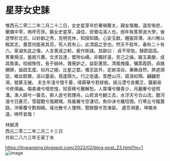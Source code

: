星芽女史誄
===

惟西元二零二二年二月二十二日，女史星芽卒於秦嶺鰲太，親友傷慟，遠哲愀悲，蘭儀中零，嗚呼芳菲。饒女史星芽，諱佳，安徽屯溪人也。弱年負笈寧波大學，後遊學於北京。以妙齡之秀，克明克休，知探知賾。心安玉猷，體服菲薄。冰川無以輟其志，蕙茝何能表其芬。苟人若有心，此清韶之至也。然天不假年，春秋二十有六。家凝失庇之傷，人言喪淑之軫。爰作斯誄。其辭曰：
貞不常佑，靜節固高。菁華殞沒，羞彼凡曹。文求旨達，嘗陟仙嶠。非獨好遠，克己之操。璇玉黃酸，成其致美。桂椒殊性，長乎嶽峙。薋葹妒之，益彰蕙質。清風掩靄，彌蒸霞蔚。貞嫕嫻媖，誕啟玄度。如月之娥，比星之婺。雅志區外，定跡深谷。秉彝自然，屏遮煩促。維此懿徽，滋以靈姿。竟逢陽九，行之迤逶。昔歷山河，碧淚如頹。翩翩悲鴻，號慕玉摧。
夫生年淺兮懷千憂，嗟蕣華兮若蜉蝣。居沅澧兮哀蘭芷，襲窮泉兮終傃幽。傷柔魂兮增悲惶，知音稀兮難解愁。人霄壤兮臻善少，月麗畢兮徒照溝。漁人歸兮一簑去，斯人逝兮若煙舟。山若浪兮翻江去，水浮天兮合山流。銀河漲兮日蒼茫，雪龍戰兮風飂飕。鳥垂翼兮空淒切，魚仰沫兮攜怊惆。行寒丘兮臨蕙路，沖華覆兮歎相疇。瑤光散兮人悽惘，覽餘馥兮苦淹留。
遺芳淵塞，坤徽未遠。嗚呼哀哉！<br>

林婉清<br>
西元二零二二年二月二十三日<br>
共和二八六三年壬寅丁未<br>

https://linwanqing.blogspot.com/2022/02/blog-post_23.html?m=1
<br>
![image](https://user-images.githubusercontent.com/98999822/155342422-f575df47-4ac3-4f5f-a6d0-9dd7c2600380.png)

